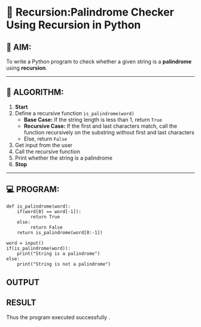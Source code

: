 # 🔁 Recursion:Palindrome Checker Using Recursion in Python

## 🎯 AIM:
To write a Python program to check whether a given string is a **palindrome** using **recursion**.

---

## 🧠 ALGORITHM:

1. **Start**
2. Define a recursive function `is_palindrome(word)`
   - **Base Case:** If the string length is less than 1, return `True`
   - **Recursive Case:** If the first and last characters match, call the function recursively on the substring without first and last characters
   - Else, return `False`
3. Get input from the user
4. Call the recursive function
5. Print whether the string is a palindrome
6. **Stop**

---

## 💻 PROGRAM:

    def is_palindrome(word):
        if(word[0] == word[-1]):
             return True
        else:
             return False
        return is_palindrome(word[0:-1])
    
    word = input()
    if(is_palindrome(word)):
        print("String is a palindrome")
    else:
        print("String is not a palindrome")


## OUTPUT

## RESULT
Thus the program executed successfully .
